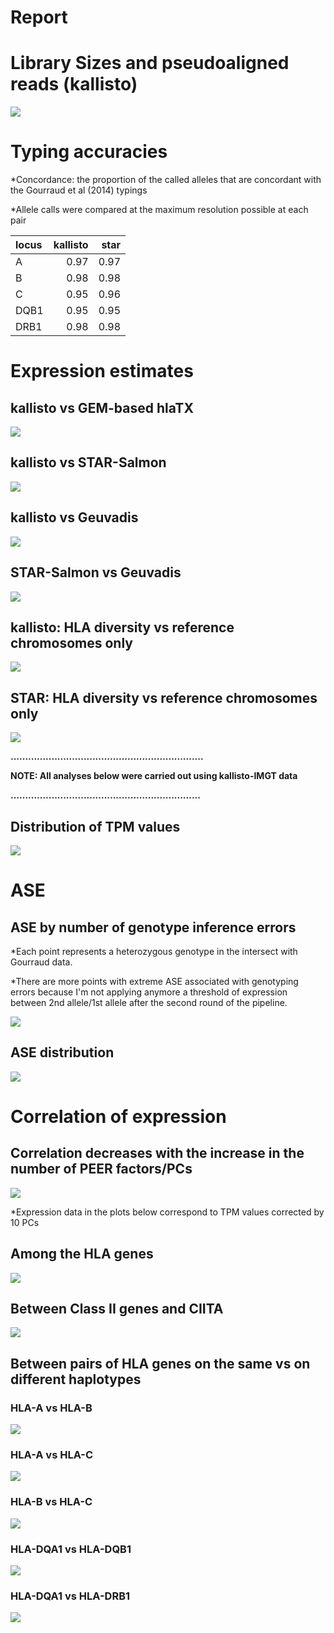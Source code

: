 Report
================

Library Sizes and pseudoaligned reads (kallisto)
================================================

![](./plots/library_sizes.png)

Typing accuracies
=================

\*Concordance: the proportion of the called alleles that are concordant with the Gourraud et al (2014) typings

\*Allele calls were compared at the maximum resolution possible at each pair

| locus |  kallisto|  star|
|:------|---------:|-----:|
| A     |      0.97|  0.97|
| B     |      0.98|  0.98|
| C     |      0.95|  0.96|
| DQB1  |      0.95|  0.95|
| DRB1  |      0.98|  0.98|

Expression estimates
====================

kallisto vs GEM-based hlaTX
---------------------------

![](./plots/kallisto_vs_hlatx.png)

kallisto vs STAR-Salmon
-----------------------

![](./plots/kallisto_vs_star.png)

kallisto vs Geuvadis
--------------------

![](./plots/kallisto_vs_geuvadis.png)

STAR-Salmon vs Geuvadis
-----------------------

![](./plots/star_vs_geuvadis.png)

kallisto: HLA diversity vs reference chromosomes only
-----------------------------------------------------

![](./plots/kallisto_imgt_vs_chr.png)

STAR: HLA diversity vs reference chromosomes only
-------------------------------------------------

![](./plots/star_imgt_vs_chr.png)

**..................................................................**

**NOTE: All analyses below were carried out using kallisto-IMGT data**

**.................................................................**

Distribution of TPM values
--------------------------

![](./plots/tpm_distributions.png)

ASE
===

ASE by number of genotype inference errors
------------------------------------------

\*Each point represents a heterozygous genotype in the intersect with Gourraud data.

\*There are more points with extreme ASE associated with genotyping errors because I'm not applying anymore a threshold of expression between 2nd allele/1st allele after the second round of the pipeline.

![](./plots/ase.png)

ASE distribution
----------------

![](./plots/ase_histogram.png)

Correlation of expression
=========================

Correlation decreases with the increase in the number of PEER factors/PCs
-------------------------------------------------------------------------

![](./plots/correlation_decrease.png)

\*Expression data in the plots below correspond to TPM values corrected by 10 PCs

Among the HLA genes
-------------------

![](./plots/hlacorrelations.png)

Between Class II genes and CIITA
--------------------------------

![](./plots/trans_activ_corrs.png)

Between pairs of HLA genes on the same vs on different haplotypes
-----------------------------------------------------------------

### HLA-A vs HLA-B

![](./plots/a_vs_b.png)

### HLA-A vs HLA-C

![](./plots/a_vs_c.png)

### HLA-B vs HLA-C

![](./plots/b_vs_c.png)

### HLA-DQA1 vs HLA-DQB1

![](./plots/dqa_vs_dqb.png)

### HLA-DQA1 vs HLA-DRB1

![](./plots/dqa_vs_drb.png)
